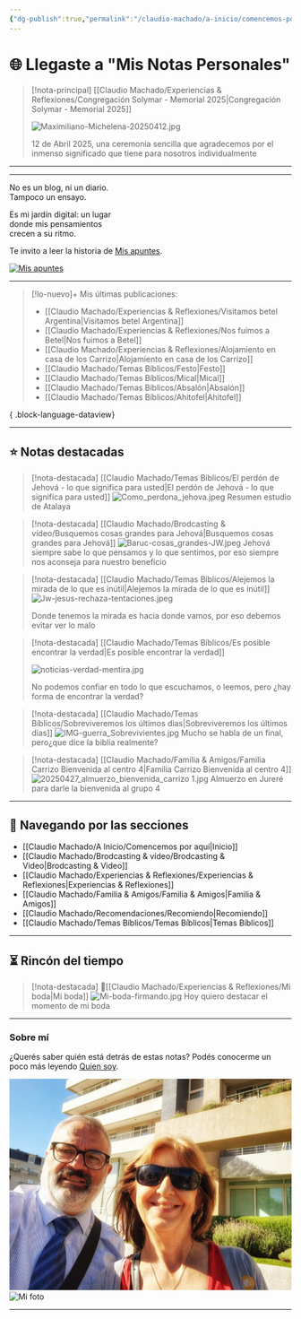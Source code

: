 ```yaml
---
{"dg-publish":true,"permalink":"/claudio-machado/a-inicio/comencemos-por-aqui/","title":"Página principal","tags":["home","inicio","gardenEntry"]}
---
```



# 🌐 Llegaste a "Mis Notas Personales" 

> [!nota-principal] [[Claudio Machado/Experiencias & Reflexiones/Congregación Solymar - Memorial 2025\|Congregación Solymar - Memorial 2025]]
> 
>  ![Maximiliano-Michelena-20250412.jpg](/img/user/07%20-%20Personal/Im%C3%A1genes/Maximiliano-Michelena-20250412.jpg)
>  
>  12 de Abril 2025, una ceremonia sencilla que agradecemos por el inmenso significado que tiene para nosotros individualmente 

---
<hr>
<div class="bienvenida">
<p>No es un blog, ni un diario.<br>
Tampoco un ensayo.</p>

<p>Es mi jardín digital: un lugar<br>
donde mis pensamientos<br>
crecen a su ritmo.</p>

<p>Te invito a leer la historia de <a href="https://mis-notas-two.vercel.app/claudio-machado/a-inicio/mis-apuntes/" target="_blank">Mis apuntes</a>.</p>
<a href="https://mis-notas-two.vercel.app/claudio-machado/a-inicio/mis-apuntes/" target="_blank"> <img src="https://raw.githubusercontent.com/1210CM/mis-reflexiones/refs/heads/main/src/site/img/user/07%20-%20Personal/Im%C3%A1genes/foto-mis-apuntes.png" alt="Mis apuntes" class="imagen-enlace">
  </a>
</div>
<hr>

>[!lo-nuevo]+ Mis últimas publicaciones:
> - [[Claudio Machado/Experiencias & Reflexiones/Visitamos betel Argentina\|Visitamos betel Argentina]]
> - [[Claudio Machado/Experiencias & Reflexiones/Nos fuimos a Betel\|Nos fuimos a Betel]]
> - [[Claudio Machado/Experiencias & Reflexiones/Alojamiento en casa de los Carrizo\|Alojamiento en casa de los Carrizo]]
> - [[Claudio Machado/Temas Bíblicos/Festo\|Festo]]
> - [[Claudio Machado/Temas Bíblicos/Mical\|Mical]]
> - [[Claudio Machado/Temas Bíblicos/Absalón\|Absalón]]
> - [[Claudio Machado/Temas Bíblicos/Ahitofel\|Ahitofel]]
> 
{ .block-language-dataview}

---


## ⭐ Notas destacadas

>[!nota-destacada] [[Claudio Machado/Temas Bíblicos/El perdón de Jehová -  lo que significa para usted\|El perdón de Jehová -  lo que significa para usted]]
>![Como_perdona_jehova.jpeg](/img/user/07%20-%20Personal/Im%C3%A1genes/Como_perdona_jehova.jpeg)
>Resumen estudio de Atalaya 

>[!nota-destacada] [[Claudio Machado/Brodcasting & vídeo/Busquemos cosas grandes para Jehová\|Busquemos cosas grandes para Jehová]]
>![Baruc-cosas_grandes-JW.jpeg](/img/user/07%20-%20Personal/Im%C3%A1genes/Baruc-cosas_grandes-JW.jpeg)
> Jehová siempre sabe lo que pensamos y lo que sentimos, por eso siempre nos aconseja para nuestro beneficio

> [!nota-destacada] [[Claudio Machado/Temas Bíblicos/Alejemos la mirada de lo que es inútil\|Alejemos la mirada de lo que es inútil]]
> ![Jw-jesus-rechaza-tentaciones.jpeg](/img/user/07%20-%20Personal/Im%C3%A1genes/Jw-jesus-rechaza-tentaciones.jpeg) 
> 
> Donde tenemos la mirada es hacia donde vamos, por eso debemos evitar ver lo malo 

> [!nota-destacada] [[Claudio Machado/Temas Bíblicos/Es posible encontrar la verdad\|Es posible encontrar la verdad]]
> 
>  ![noticias-verdad-mentira.jpg](/img/user/03%20-%20Jard%C3%ADn%20digital/03%20-%2005%20-%20Imagen/AC%20im%C3%A1genes%20subidas/noticias-verdad-mentira.jpg)
>  
>  No podemos confiar en todo lo que escuchamos, o leemos, pero ¿hay forma de encontrar la verdad? 


>[!nota-destacada] [[Claudio Machado/Temas Bíblicos/Sobreviveremos los últimos dias\|Sobreviveremos los últimos dias]]
>![IMG-guerra_Sobrevivientes.jpg](/img/user/07%20-%20Personal/Im%C3%A1genes/IMG-guerra_Sobrevivientes.jpg)
>Mucho se habla de un final, pero¿que dice la biblia realmente? 

>[!nota-destacada] [[Claudio Machado/Familia & Amigos/Familia Carrizo Bienvenida al centro 4\|Familia Carrizo Bienvenida al centro 4]]
>![20250427_almuerzo_bienvenida_carrizo 1.jpg](/img/user/07%20-%20Personal/Im%C3%A1genes/20250427_almuerzo_bienvenida_carrizo%201.jpg)
>Almuerzo en Jureré para darle la bienvenida al grupo 4


---

## 📂 Navegando por las secciones

- [[Claudio Machado/A Inicio/Comencemos por aquí\|Inicio]]
- [[Claudio Machado/Brodcasting & vídeo/Brodcasting & Video\|Brodcasting & Video]]
- [[Claudio Machado/Experiencias & Reflexiones/Experiencias & Reflexiones\|Experiencias & Reflexiones]]
- [[Claudio Machado/Familia & Amigos/Familia & Amigos\|Familia & Amigos]]
- [[Claudio Machado/Recomendaciones/Recomiendo\|Recomiendo]]
- [[Claudio Machado/Temas Bíblicos/Temas Bíblicos\|Temas Bíblicos]]

---

## ⏳ Rincón del tiempo

> [!nota-destacada] 💍[[Claudio Machado/Experiencias & Reflexiones/Mi boda\|Mi boda]]
> ![Mi-boda-firmando.jpg](/img/user/03%20-%20Jard%C3%ADn%20digital/03%20-%2005%20-%20Imagen/AC%20im%C3%A1genes%20subidas/Mi-boda-firmando.jpg)
> Hoy quiero destacar el momento de mi boda 

---


<div class="bienvenida">
  <h3>Sobre mí</h3>
  <p>¿Querés saber quién está detrás de estas notas? Podés conocerme un poco más leyendo <a href="https://mis-notas-two.vercel.app/claudio-machado/a-inicio/quien-soy/">Quien soy</a>.</p>
  <a href="https://mis-notas-two.vercel.app/claudio-machado/a-inicio/quien-soy/" target="_blank"> <img src="https://raw.githubusercontent.com/1210CM/mis-reflexiones/refs/heads/main/src/site/img/user/03%20-%20Jard%C3%ADn%20digital/03%20-%2004%20-%20Imagen/AC%20im%C3%A1genes%20subidas/claudio-patricia-betel.jpg" alt="Mis apuntes" class="imagen-enlace">
  </a>
</div>
<div class="avatar-bloque">
  <img src="https://raw.githubusercontent.com/1210CM/mis-reflexiones/refs/heads/main/src/site/img/user/07%20-%20Personal/Im%C3%A1genes/Quien_soy.png" alt="Mi foto" class="avatar">
</div>

---


